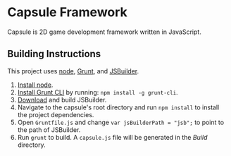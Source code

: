 Capsule Framework
=================

Capsule is 2D game development framework written in JavaScript.

## Building Instructions

This project uses [node](http://nodejs.org/), [Grunt](http://gruntjs.com/), and [JSBuilder](https://github.com/MarcosLopezC/JSBuilder).

1. [Install node](http://nodejs.org/).
2. [Install Grunt CLI](http://gruntjs.com/getting-started) by running: `npm install -g grunt-cli`.
3. [Download](https://github.com/MarcosLopezC/JSBuilder) and build JSBuilder.
4. Navigate to the capsule's root directory and run `npm install` to install the project dependencies.
5. Open `Gruntfile.js` and change `var jsBuilderPath = "jsb";` to point to the path of JSBuilder.
6. Run `grunt` to build. A `capsule.js` file will be generated in the _Build_ directory.
